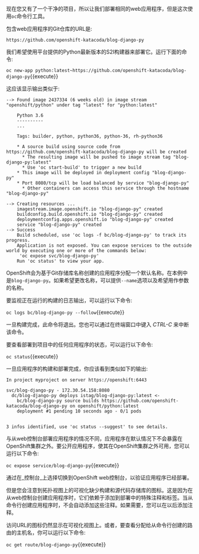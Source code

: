 现在您又有了一个干净的项目，所以让我们部署相同的web应用程序，但是这次使用`oc`命令行工具。

包含web应用程序的Git仓库的URL是:

`https://github.com/openshift-katacoda/blog-django-py`

我们希望使用平台提供的Python最新版本的S2I构建器来部署它。运行下面的命令:

`oc new-app python:latest~https://github.com/openshift-katacoda/blog-django-py`{{execute}}

这应该显示输出类似于:

```
--> Found image 2437334 (6 weeks old) in image stream "openshift/python" under tag "latest" for "python:latest"

    Python 3.6
    ----------
    ...

    Tags: builder, python, python36, python-36, rh-python36

    * A source build using source code from https://github.com/openshift-katacoda/blog-django-py will be created
      * The resulting image will be pushed to image stream tag "blog-django-py:latest"
      * Use 'oc start-build' to trigger a new build
    * This image will be deployed in deployment config "blog-django-py"
    * Port 8080/tcp will be load balanced by service "blog-django-py"
      * Other containers can access this service through the hostname "blog-django-py"

--> Creating resources ...
    imagestream.image.openshift.io "blog-django-py" created
    buildconfig.build.openshift.io "blog-django-py" created
    deploymentconfig.apps.openshift.io "blog-django-py" created
    service "blog-django-py" created
--> Success
    Build scheduled, use 'oc logs -f bc/blog-django-py' to track its progress.
    Application is not exposed. You can expose services to the outside world by executing one or more of the commands below:
     'oc expose svc/blog-django-py'
    Run 'oc status' to view your app.
```

OpenShift会为基于Git存储库名称创建的应用程序分配一个默认名称。在本例中是`blog-django-py`。如果希望更改名称，可以提供`--name`选项以及希望用作参数的名称。

要监视正在运行的构建的日志输出，可以运行以下命令:

`oc logs bc/blog-django-py --follow`{{execute}}

一旦构建完成，此命令将退出。您也可以通过在终端窗口中键入 _CTRL-C_ 来中断该命令。

要查看部署到项目中的任何应用程序的状态，可以运行以下命令:

`oc status`{{execute}}

一旦应用程序的构建和部署完成，你应该看到类似如下的输出:

```
In project myproject on server https://openshift:6443

svc/blog-django-py - 172.30.54.158:8080
  dc/blog-django-py deploys istag/blog-django-py:latest <-
    bc/blog-django-py source builds https://github.com/openshift-katacoda/blog-django-py on openshift/python:latest
    deployment #1 pending 10 seconds ago - 0/1 pods


3 infos identified, use 'oc status --suggest' to see details.
```

与从web控制台部署应用程序的情况不同，应用程序在默认情况下不会暴露在OpenShift集群之外。要公开应用程序，使其在OpenShift集群之外可用，您可以运行以下命令:

`oc expose service/blog-django-py`{{execute}}

通过在_控制台_上选择切换到OpenShift web控制台，以验证应用程序已经部署。

但是您会注意到拓扑视图上的可视化缺少构建和源代码存储库的图标。这是因为在从web控制台创建应用程序时，它们依赖于添加到部署中的特殊注释和标签。当从命令行创建应用程序时，不会自动添加这些注释。如果需要，您可以在以后添加注释。

访问URL的图标仍然显示在可视化视图上。或者，要查看分配给从命令行创建的路由的主机名，你可以运行以下命令:

`oc get route/blog-django-py`{{execute}}